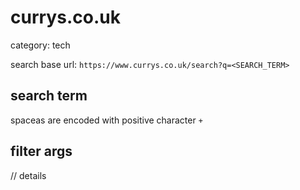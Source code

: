 # currys.co.uk

category: tech

search base url: `https://www.currys.co.uk/search?q=<SEARCH_TERM>`

## search term
spaceas are encoded with positive character `+`

## filter args
// details
